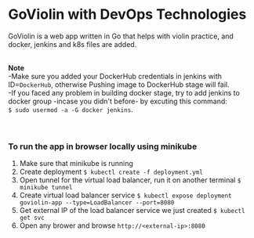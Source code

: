# GoViolin with DevOps Technologies

GoViolin is a web app written in Go that helps with violin practice, and docker, jenkins and k8s files are added.<br /><br />



**Note**<br />
-Make sure you added your DockerHub credentials in jenkins with ID=`DockerHub`, otherwise Pushing image to DockerHub stage will fail.<br />
-If you faced any problem in building docker stage, try to add jenkins to docker group -incase you didn't before- by excuting this command:<br /> `$ sudo usermod -a -G docker jenkins`. <br /><br /><br />
### To run the app in browser locally using minikube
1) Make sure that minikube is running
2) Create deployment `$ kubectl create -f deployment.yml`
3) Open tunnel for the virtual load balancer, run it on another terminal `$ minikube tunnel`
4) Create virtual load balancer service `$ kubectl expose deployment goviolin-app --type=LoadBalancer --port=8080`
5) Get external IP of the load balancer service we just created `$ kubectl get svc`
6) Open any brower and browse `http://<external-ip>:8080` 
